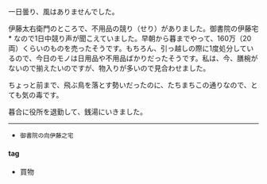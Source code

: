 一日曇り、風はありませんでした。

伊藤太右衛門のところで、不用品の競り（せり）がありました。御書院の伊藤宅* なので1日中競り声が聞こえていました。早朝から暮までやって、160万（20両）くらいのものを売ったそうです。もちろん、引っ越しの際に1度処分しているので、今日のモノは日用品や不用品ばかりだったそうです。私は、今、膳椀がないので揃えたいのですが、物入りが多いので見合わせました。

ちょっと前まで、飛ぶ鳥を落とす勢いだったのに、たちまちこの通りなので、とても気の毒です。

暮合に役所を退勤して、銭湯にいきました。

***
* `御書院の向伊藤之宅`

#### tag
- 買物
